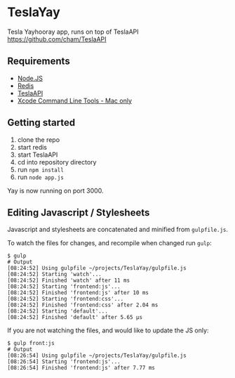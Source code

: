 # TeslaYay

Tesla Yayhooray app, runs on top of TeslaAPI https://github.com/cham/TeslaAPI

## Requirements

- [Node.JS](http://nodejs.org/)
- [Redis](http://redis.io/)
- [TeslaAPI](https://github.com/cham/TeslaAPI)
- [Xcode Command Line Tools - Mac only](https://developer.apple.com/xcode/)

## Getting started

1. clone the repo
2. start redis
3. start TeslaAPI
4. cd into repository directory
5. run `npm install`
6. run `node app.js`

Yay is now running on port 3000.

## Editing Javascript / Stylesheets

Javascript and stylesheets are concatenated and minified from `gulpfile.js`.

To watch the files for changes, and recompile when changed run `gulp`:

    $ gulp
    # Output
    [08:24:52] Using gulpfile ~/projects/TeslaYay/gulpfile.js
    [08:24:52] Starting 'watch'...
    [08:24:52] Finished 'watch' after 11 ms
    [08:24:52] Starting 'frontend:js'...
    [08:24:52] Finished 'frontend:js' after 10 ms
    [08:24:52] Starting 'frontend:css'...
    [08:24:52] Finished 'frontend:css' after 2.04 ms
    [08:24:52] Starting 'default'...
    [08:24:52] Finished 'default' after 5.65 μs

If you are not watching the files, and would like to update the JS only:

    $ gulp front:js
    # Output
    [08:26:54] Using gulpfile ~/projects/TeslaYay/gulpfile.js
    [08:26:54] Starting 'frontend:js'...
    [08:26:54] Finished 'frontend:js' after 7.77 ms
